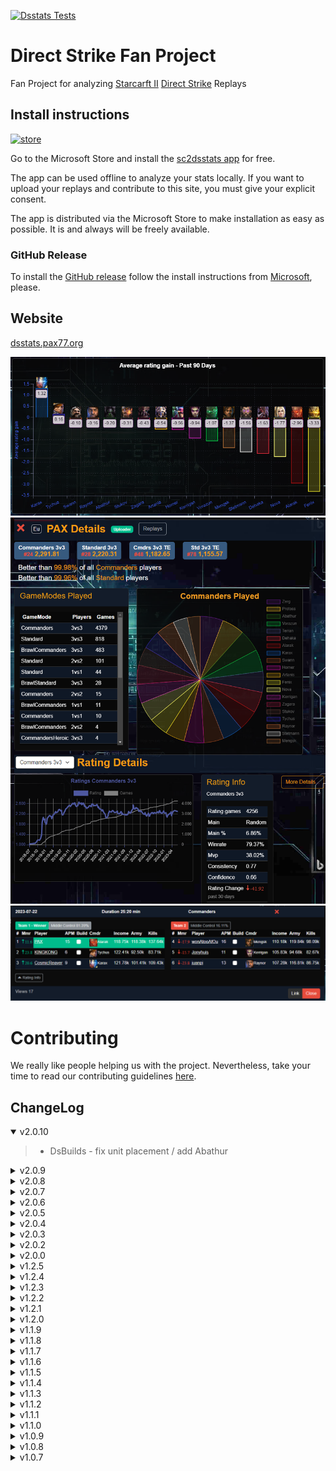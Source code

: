 [![Dsstats Tests](https://github.com/ipax77/dsstats/actions/workflows/dsstats.tests.yml/badge.svg)](https://github.com/ipax77/dsstats/actions/workflows/dsstats.tests.yml)

# Direct Strike Fan Project

Fan Project for analyzing [Starcarft II](https://starcraft2.com) [Direct Strike](https://www.patreon.com/Tya) Replays

## Install instructions

[<img src="images/store.png" alt="store" width="100"/>](https://apps.microsoft.com/detail/9nnnmb503hn5)

Go to the Microsoft Store and install the [sc2dsstats app](https://apps.microsoft.com/detail/9nnnmb503hn5) for free.

The app can be used offline to analyze your stats locally. If you want to upload your replays and contribute to this site, you must give your explicit consent.

The app is distributed via the Microsoft Store to make installation as easy as possible. It is and always will be freely available.

### GitHub Release
To install the [GitHub release](https://github.com/ipax77/dsstats/releases/latest) follow the install instructions from [Microsoft](https://learn.microsoft.com/en-us/dotnet/maui/windows/deployment/publish-cli#installing-the-app), please.

## Website
[dsstats.pax77.org](https://dsstats.pax77.org)

![stats](/images/stats.png)
![details](/images/pldetails.png)
![replay](/images/replay.png)

# Contributing

We really like people helping us with the project. Nevertheless, take your time to read our contributing guidelines [here](./CONTRIBUTING.md).

## ChangeLog

<details open="open"><summary>v2.0.10</summary>

>- DsBuilds - fix unit placement / add Abathur

</details>

<details><summary>v2.0.9</summary>

>- dotnet update to 8.0.17
>- DsBuilds - build units in the Direct Strike Tutorial map based on replay data

</details>

<details><summary>v2.0.8</summary>

>- dotnet update to 8.0.15
>- Maui Replay Import improved
>- Maui Import 'Robust Import' - saving replays one by one
>- Builds unit chart - thanks to PISTE D'ATTERISSAGE for the suggestion

</details>

<details><summary>v2.0.7</summary>

>- s2protocol 5.0.14.93333.0 (s2protocol.NET v0.8.4)
>- Maui Player Review disabled

</details>

<details><summary>v2.0.6</summary>

>- s2protocol 5.0.14.93272.0 (s2protocol.NET v0.8.3)
>- dotnet v8.0.11 (8.0.404)
>- Maui Session Progress reload button
>- Replay Leaver duration indication

</details>

<details><summary>v2.0.5</summary>

>- s2protocol v5.0.13.92440.0 (s2protocol.NET v0.8.2)
>- dotnet v8.0.7 (8.0.303)
>- Maui builds fixed
>- Maui hanging loading indicator fixed
>- Combo ratings replay mapping improved (~90% hit rate)

</details>

<details><summary>v2.0.4</summary>

>- Fixed Maui Replay duplicates import loop - thank you @Jurzal for reporting and helping to fix it!
>- Unit Names and Colors for Replay-Unit-Map

</details>

<details><summary>v2.0.3</summary>

>- Unit map update
>- App localization
>- Fix ChartJs annotation plugin registration

</details>

<details><summary>v2.0.2</summary>

>- App localization for de, en, es, fr, ru and last but not least uk.
>- Replay middle chart with optional tier/refiniery info
>- ChartJs v4.4.1 - pax.BlazorChartJs v0.8.2

</details>

<details><summary>v2.0.0</summary>

>- Upgrade to dotnet 8

</details>

<details><summary>v1.2.5</summary>

>- SC2 Patch 5.0.12 - protocol 91115 - s2protocol.NET v0.6.12

</details>

<details><summary>v1.2.4</summary>

>- Sanitize player names for css

</details>

<details><summary>v1.2.3</summary>

>- Layout redesign
>- Stats redesign
>- Fix Player RealmId
>- Advanced replay filter

</details>

<details><summary>v1.2.2</summary>

>- MAUI progress information with online data
>- Web - new Replays with PreRating

</details>

<details><summary>v1.2.1</summary>

>- s2protocol.NET v0.6.11 - sc2 protocol 90136
>- MAUI progress information

</details>

<details><summary>v1.2.0</summary>

>- Players with RealmId
>- Replay Upload impoved
>- Cmdr Info
>- Ratings produce rework

</details>

<details><summary>v1.1.9</summary>

>- Builds by Ratings (suggested by heyrandompeople - ty!)
>- Server Fun Stats (suggested by Mignoubou - ty!)
>- Navigation redesign (website)
>- Replay uploaded improved (flag instead of latest replay date)

</details>

<details><summary>v1.1.8</summary>

>- Fix player details Server update

</details>

<details><summary>v1.1.7</summary>

>- TimePeriod Patch 2.71 (2023-01-22)
>- Fix player details update

</details>

<details><summary>v1.1.6</summary>

>- Player Details rework

</details>

<details><summary>v1.1.5</summary>

>- App (latest)replay live ratings
>- Commander Strength Bubble Chart
>- Sc2 Patch 5.0.11 - protocol 89720

</details>

<details><summary>v1.1.4</summary>

>- CheatDetect Results
>- Rating calculation refactoring
>- Sc2 Patch 5.0.11b - protocol 89634

</details>

<details><summary>v1.1.3</summary>

>- Tournament Edition RatingTypes (Cmdr 3v3 TE, Std 3v3 TE)
>- Some Info links / tooltips (thx to heyrandompeople)
>- Replays filter for TE maps
>- Maui ratings top-row limited to current player

</details>

<details><summary>v1.1.2</summary>

>- [Leaver Handling](https://github.com/ipax77/dsstats/wiki/LeaverHandling) active
>- TimePeriods refactoring - new TimePeriod "Past 90 Days" is default, now
>- Std-Teams details ordering fixed
>- Replay Rating Info
>- Player rating changes (past 24h, 10 days, 30 days)

</details>

<details><summary>v1.1.1</summary>

>- Fix Ocr temp image path

</details>

<details><summary>v1.1.0</summary>

>- RatingType LongNames
>- pax.BlazorChartJs to v0.4.1
>- Ocr Direct Strike Loading Screen (experimental)

</details>

<details><summary>v1.0.9</summary>

>- PlayerRatings Position

</details>

<details><summary>v1.0.8</summary>

>- FunStats based on Default Filter
>- Ratings calculation improved

</details>

<details><summary>v1.0.7</summary>

>- FunStats
>- Fixed (most) NoSetupEvent decoding errors

</details>

